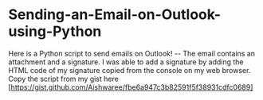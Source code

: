 # Sending-an-Email-on-Outlook-using-Python
Here is a Python script to send emails on Outlook!
-- The email contains an attachment and a signature. I was able to add a signature by adding the HTML code of my signature copied from the console on my web browser.
Copy the script from my gist here [https://gist.github.com/Aishwaree/fbe6a947c3b82591f5f38931cdfc0689]

